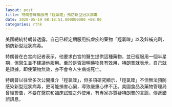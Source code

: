 ```yaml
---
layout: post
title: 特朗普聲稱服用「羥氯喹」預防新型冠狀病毒
date: 2020-05-19 08:18:51.000000000 +08:00
categories: rthk
---
```


美國總統特朗普透露，自己已經定期服用抗虐疾的藥物「羥氯喹」以及鋅補充劑，預防新型冠狀病毒。

特朗普在白宮向記者表示，他要求白宮的醫生提供這種藥物，並已經服用一個半星期，但醫生並不建議他服用。至於是否證明藥物具有效用，特朗普就表示，自己就是證據，即使藥物無效，亦不會令人生病或死亡。

特朗普以往曾多次公開推介「羥氯喹」，但多項研究顯示，「羥氯喹」不但無法預防感染新型冠狀病毒，更可能損害心臟，導致嚴重心律不正。美國食品及藥物管理局曾經警告，不要在醫院和臨床試驗之外使用，有專家亦質疑特朗普的言論，傳遞錯誤訊息。
